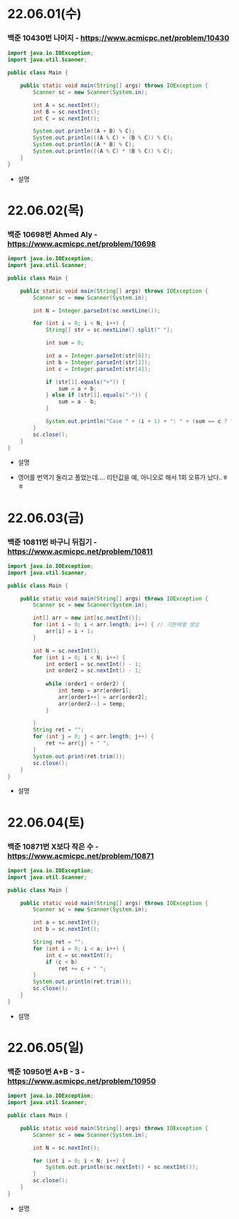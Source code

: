 # 22.06.01(수)

### 백준 10430번 나머지 - https://www.acmicpc.net/problem/10430
```java
import java.io.IOException;
import java.util.Scanner;

public class Main {

	public static void main(String[] args) throws IOException {
		Scanner sc = new Scanner(System.in);

		int A = sc.nextInt();
		int B = sc.nextInt();
		int C = sc.nextInt();

		System.out.println((A + B) % C);
		System.out.println(((A % C) + (B % C)) % C);
		System.out.println((A * B) % C);
		System.out.println(((A % C) * (B % C)) % C);
	}
}
```
- 설명

# 22.06.02(목)

### 백준 10698번 Ahmed Aly - https://www.acmicpc.net/problem/10698
```java
import java.io.IOException;
import java.util.Scanner;

public class Main {

	public static void main(String[] args) throws IOException {
		Scanner sc = new Scanner(System.in);

		int N = Integer.parseInt(sc.nextLine());

		for (int i = 0; i < N; i++) {
			String[] str = sc.nextLine().split(" ");

			int sum = 0;

			int a = Integer.parseInt(str[0]);
			int b = Integer.parseInt(str[2]);
			int c = Integer.parseInt(str[4]);

			if (str[1].equals("+")) {
				sum = a + b;
			} else if (str[1].equals("-")) {
				sum = a - b;
			}

			System.out.println("Case " + (i + 1) + ": " + (sum == c ? "YES" : "NO"));
		}
		sc.close();
	}
}
```
- 설명
 * 영어를 번역기 돌리고 풀었는데.... 리턴값을 예, 아니오로 해서 1회 오류가 났다..ㅎㅎ


# 22.06.03(금)

### 백준 10811번 바구니 뒤집기 - https://www.acmicpc.net/problem/10811
```java
import java.io.IOException;
import java.util.Scanner;

public class Main {

	public static void main(String[] args) throws IOException {
		Scanner sc = new Scanner(System.in);

		int[] arr = new int[sc.nextInt()];
		for (int i = 0; i < arr.length; i++) { // 기본배열 생성
			arr[i] = i + 1;
		}

		int N = sc.nextInt();
		for (int i = 0; i < N; i++) {
			int order1 = sc.nextInt() - 1;
			int order2 = sc.nextInt() - 1;
			
			while (order1 < order2) {
				int temp = arr[order1];
				arr[order1++] = arr[order2];
				arr[order2--] = temp;
			}

		}
		String ret = "";
		for (int j = 0; j < arr.length; j++) {
			ret += arr[j] + " ";
		}
		System.out.print(ret.trim());
		sc.close();
	}
}
```
- 설명


# 22.06.04(토)

### 백준 10871번 X보다 작은 수 - https://www.acmicpc.net/problem/10871
```java
import java.io.IOException;
import java.util.Scanner;

public class Main {

	public static void main(String[] args) throws IOException {
		Scanner sc = new Scanner(System.in);

		int a = sc.nextInt();
		int b = sc.nextInt();

		String ret = "";
		for (int i = 0; i < a; i++) {
			int c = sc.nextInt();
			if (c < b)
				ret += c + " ";
		}
		System.out.println(ret.trim());
		sc.close();
	}
}
```
- 설명

# 22.06.05(일)

### 백준 10950번 A+B - 3 - https://www.acmicpc.net/problem/10950
```java
import java.io.IOException;
import java.util.Scanner;

public class Main {

	public static void main(String[] args) throws IOException {
		Scanner sc = new Scanner(System.in);

		int N = sc.nextInt();

		for (int i = 0; i < N; i++) {
			System.out.println(sc.nextInt() + sc.nextInt());
		}
		sc.close();
	}
}
```
- 설명

